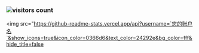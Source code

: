 ### ![visitors count](https://visitors-by-url-pls-dont-use-this-in-your-repo.vercel.app/`您的账户名`-github-readme)
<img src="https://github-readme-stats.vercel.app/api?username=`您的账户名`&show_icons=true&icon_color=0366d6&text_color=24292e&bg_color=fff&hide_title=false
